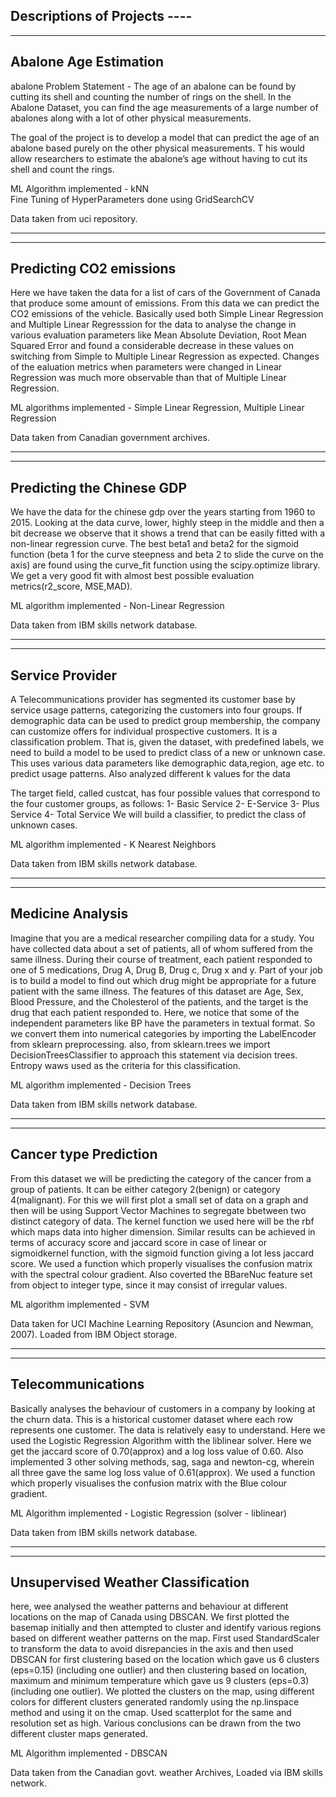 Descriptions of Projects ----
-----------------------

-----------------------
Abalone Age Estimation
-----------------------
abalone Problem Statement -
The age of an abalone can be found by cutting its shell and counting the number of rings on the shell. 
In the Abalone Dataset, you can find the age measurements of a large number of abalones along with a lot of other physical measurements.

The goal of the project is to develop a model that can predict the age of an abalone based purely on the other physical measurements. T
his would allow researchers to estimate the abalone’s age without having to cut its shell and count the rings.

ML Algorithm implemented - kNN <br>
Fine Tuning of HyperParameters done using GridSearchCV 

Data taken from uci repository.

---------------------------------------------------------

-------------------------
Predicting CO2 emissions 
-------------------------
Here we have taken the data for a list of cars of the Government of Canada that produce some amount of emissions. From this data we can 
predict the CO2 emissions of the vehicle. Basically used both Simple Linear Regression and Multiple Linear Regresssion for the data 
to analyse the change in various evaluation parameters like Mean Absolute Deviation, Root Mean Squared Error and found a considerable 
decrease in these values on switching from Simple to Multiple Linear Regression as expected. Changes of the ealuation metrics when parameters
were changed in Linear Regression was much more observable than that of Multiple Linear Regression.

ML algorithms implemented - Simple Linear Regression, Multiple Linear Regression

Data taken from Canadian government archives.

-------------------------------------------------------------------------------------------------------------------

-------------------------
Predicting the Chinese GDP 
-------------------------
We have the data for the chinese gdp over the years starting from 1960 to 2015. Looking at the data curve, lower, highly steep in the middle and then a bit decrease
we observe that it shows a trend that can be easily fitted with a non-linear regression curve. The best beta1 and beta2 for the sigmoid function (beta 1 for the 
curve steepness and beta 2 to slide the curve on the axis) are found using the curve_fit function using the scipy.optimize library. We get a very good fit with 
almost best possible evaluation metrics(r2_score, MSE,MAD).

ML algorithm implemented - Non-Linear Regression

Data taken from IBM skills network database.

-------------------------------------------------------------------------------------------------------------------

-------------------------
Service Provider
-------------------------
A Telecommunications provider has segmented its customer base by service usage patterns, categorizing the customers into four groups. If demographic data can be used to predict group membership, the company can customize offers for individual prospective customers. It is a classification problem. That is, given the dataset, with predefined labels, we need to build a model to be used to predict class of a new or unknown case.
This uses various data parameters like demographic data,region, age etc. to predict usage patterns. Also analyzed different k values for the data

The target field, called custcat, has four possible values that correspond to the four customer groups, as follows: 1- Basic Service 2- E-Service 3- Plus Service 4- Total Service We will build a classifier, to predict the class of unknown cases.

ML algorithm implemented - K Nearest Neighbors

Data taken from IBM skills network database.

-------------------------------------------------------------------------------------------------------------------

-------------------------
Medicine Analysis
-------------------------
Imagine that you are a medical researcher compiling data for a study. You have collected data about a set of patients, all of whom suffered from the same illness. During their course of treatment, each patient responded to one of 5 medications, Drug A, Drug B, Drug c, Drug x and y.
Part of your job is to build a model to find out which drug might be appropriate for a future patient with the same illness. The features of this dataset are Age, Sex, Blood Pressure, and the Cholesterol of the patients, and the target is the drug that each patient responded to. 
Here, we notice that some of the independent parameters like BP have the parameters in textual format. So we convert them into numerical categories by importing the LabelEncoder from sklearn preprocessing. also, from sklearn.trees we import DecisionTreesClassifier to approach this statement via decision trees. Entropy waws used as the criteria for this classification.

ML algorithm implemented - Decision Trees

Data taken from IBM skills network database.

-------------------------------------------------------------------------------------------------------------------

-------------------------
Cancer type Prediction
-------------------------
From this dataset we will be predicting the category of the cancer from a group of patients. It can be either category 2(benign) or category 4(malignant). For this we will first plot a small set of data on a graph and then will be using Support Vector Machines to segregate bbetween two distinct category of data. The kernel function we used here will be the rbf which maps data into higher dimension. Similar results can be achieved in terms of accuracy score and jaccard score in case of linear or sigmoidkernel function, with the sigmoid function giving a lot less jaccard score. We used a function which properly visualises the confusion matrix with the spectral colour gradient. Also coverted the BBareNuc feature set from object to integer type, since it may consist of irregular values.

ML algorithm implemented - SVM

Data taken for UCI Machine Learning Repository (Asuncion and Newman, 2007). Loaded from IBM Object storage.

-------------------------------------------------------------------------------------------------------------------

-------------------------
Telecommunications
-------------------------
Basically analyses the behaviour of customers in a company by looking at the churn data. This is a historical customer dataset where each row represents one customer. The data is relatively easy to understand. Here we used the Logistic Regression Algorithm witth the liblinear solver. Here we get the jaccard score of 0.70(approx) and a log loss value of 0.60. Also implemented 3 other solving methods, sag, saga and newton-cg, wherein all three gave the same log loss value of 0.61(approx).
We used a function which properly visualises the confusion matrix with the Blue colour gradient. 

ML Algorithm implemented - Logistic Regression (solver - liblinear)

Data taken from IBM skills network database.

-------------------------------------------------------------------------------------------------------------------

-------------------------
Unsupervised Weather Classification
-------------------------
here, wee analysed the weather patterns and behaviour at different locations on the map of Canada using DBSCAN. We first plotted the basemap initially and then attempted to cluster and identify various regions based on different weather patterns on the map. First used StandardScaler to transform the data to avoid disrepancies in the axis and then used DBSCAN for first clustering based on the location which gave us 6 clusters (eps=0.15) (including one outlier) and then clustering based on location, maximum and minimum temperature which gave us 9 clusters (eps=0.3) (including one outlier). We plotted the clusters on the map, using different colors for different clusters generated randomly using the np.linspace method and using it on the cmap. Used scatterplot for the same and resolution set as high. Various conclusions can be drawn from the two different cluster maps generated. 

ML Algorithm implemented - DBSCAN

Data taken from the Canadian govt. weather Archives, Loaded via IBM skills network.
